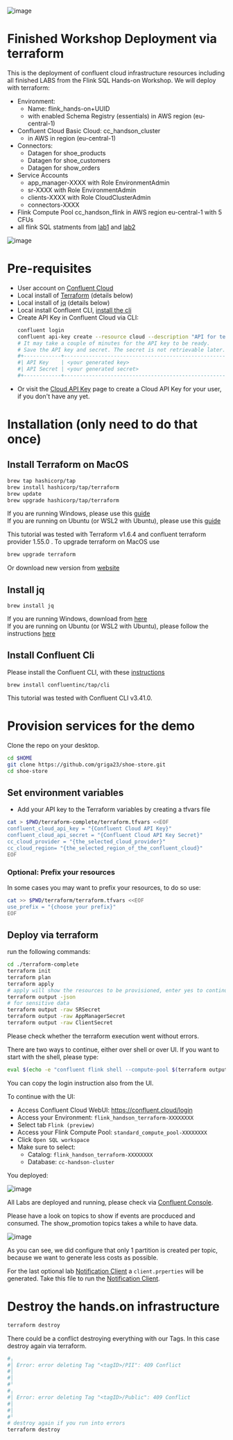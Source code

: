 ![image](img/confluent-logo-300-2.png)

# Finished Workshop Deployment via terraform

This is the deployment of confluent cloud infrastructure resources including all finished LABS from the Flink SQL Hands-on Workshop.
We will deploy with terraform:
 - Environment:
     - Name: flink_hands-on+UUID
     - with enabled Schema Registry (essentials) in AWS region (eu-central-1)
 - Confluent Cloud Basic Cloud: cc_handson_cluster
    - in AWS in region (eu-central-1)
 - Connectors:
    - Datagen for shoe_products
    - Datagen for shoe_customers 
    - Datagen for show_orders
 - Service Accounts
    - app_manager-XXXX with Role EnvironmentAdmin
    - sr-XXXX with Role EnvironmentAdmin
    - clients-XXXX with Role CloudClusterAdmin
    - connectors-XXXX
 - Flink Compute Pool cc_handson_flink in AWS region eu-central-1 with 5 CFUs
 - all flink SQL statments from [lab1](../lab1.md) and [lab2](../lab2.md)

![image](img/Flink_Hands-on_Workshop_Complete.png)

# Pre-requisites
- User account on [Confluent Cloud](https://www.confluent.io/confluent-cloud/tryfree)
- Local install of [Terraform](https://www.terraform.io) (details below)
- Local install of [jq](https://jqlang.github.io/jq/download) (details below)
- Local install Confluent CLI, [install the cli](https://docs.confluent.io/confluent-cli/current/install.html) 
- Create API Key in Confluent Cloud via CLI:
    ```bash
    confluent login
    confluent api-key create --resource cloud --description "API for terraform"
    # It may take a couple of minutes for the API key to be ready.
    # Save the API key and secret. The secret is not retrievable later.
    #+------------+------------------------------------------------------------------+
    #| API Key    | <your generated key>                                             |
    #| API Secret | <your generated secret>                                          |
    #+------------+------------------------------------------------------------------+
    ``````
 - Or visit the [Cloud API Key](https://confluent.cloud/settings/api-keys) page to create a Cloud API Key for your user, if you don't have any yet.

# Installation (only need to do that once)

## Install Terraform on MacOS

```sh
brew tap hashicorp/tap
brew install hashicorp/tap/terraform
brew update
brew upgrade hashicorp/tap/terraform
```
If you are running Windows, please use this [guide](https://learn.microsoft.com/en-us/azure/developer/terraform/get-started-windows-bash?tabs=bash) <br>
If you are running on Ubuntu (or WSL2 with Ubuntu), please use this [guide](https://computingforgeeks.com/how-to-install-terraform-on-ubuntu/)

This tutorial was tested with Terraform v1.6.4 and confluent terraform provider 1.55.0 . To upgrade terraform on MacOS use
```bash
brew upgrade terraform
```
Or download new version from [website](https://www.terraform.io/downloads.html)

## Install jq
```
brew install jq
```
If you are running Windows, download from [here](https://jqlang.github.io/jq/download/) <br>
If you are running on Ubuntu (or WSL2 with Ubuntu), please follow the instructions [here](https://lindevs.com/install-jq-on-ubuntu)

## Install Confluent Cli
Please install the Confluent CLI, with these [instructions](https://docs.confluent.io/confluent-cli/current/install.html) 
```
brew install confluentinc/tap/cli
```

This tutorial was tested with Confluent CLI v3.41.0.

# Provision services for the demo

Clone the repo on your desktop.
```bash
cd $HOME
git clone https://github.com/griga23/shoe-store.git
cd shoe-store
```
## Set environment variables
- Add your API key to the Terraform variables by creating a tfvars file
```bash
cat > $PWD/terraform-complete/terraform.tfvars <<EOF
confluent_cloud_api_key = "{Confluent Cloud API Key}"
confluent_cloud_api_secret = "{Confluent Cloud API Key Secret}"
cc_cloud_provider = "{the_selected_cloud_provider}"
cc_cloud_region= "{the_selected_region_of_the_confluent_cloud}"
EOF
```

### Optional: Prefix your resources

In some cases you may want to prefix your resources, to do so use:

```bash
cat >> $PWD/terraform/terraform.tfvars <<EOF
use_prefix = "{choose your prefix}"
EOF
```

## Deploy via terraform
run the following commands:
```Bash
cd ./terraform-complete
terraform init
terraform plan
terraform apply
# apply will show the resources to be provisioned, enter yes to continue provisioning 
terraform output -json
# for sensitive data
terraform output -raw SRSecret
terraform output -raw AppManagerSecret
terraform output -raw ClientSecret
```

Please check whether the terraform execution went without errors.

There are two ways to continue, either over shell or over UI. If you want to start with the shell, please type:

```bash
eval $(echo -e "confluent flink shell --compute-pool $(terraform output cc_compute_pool_name) --environment $(terraform output cc_hands_env)")
```

You can copy the login instruction also from the UI.

To continue with the UI:
 - Access Confluent Cloud WebUI: https://confluent.cloud/login
 - Access your Environment: `flink_handson_terraform-XXXXXXXX`
 - Select tab `Flink (preview)`
 - Access your Flink Compute Pool: `standard_compute_pool-XXXXXXXX`
 - Click `Open SQL workspace`
 - Make sure to select:
   - Catalog: `flink_handson_terraform-XXXXXXXX`
   - Database: `cc-handson-cluster`

You deployed:

![image](img/Flink_Hands-on_Workshop_Complete.png)

All Labs are deployed and running, please check via [Confluent Console](https://confluent.cloud/login).

Please have a look on topics to show if events are procduced and consumed. The show_promotion topics takes a while to have data.

![image](img/topic_list.png)

As you can see, we did configure that only 1 partition is created per topic, because we want to generate less costs as possible. 

For the last optional lab [Notification Client](/../notification_client.md) a `client.prperties` will be generated. Take this file to run the [Notification Client](/../notification_client.md).

# Destroy the hands.on infrastructure
```bash
terraform destroy
```
There could be a conflict destroying everything with our Tags. In this case destroy again via terraform.
```bash
#╷
#│ Error: error deleting Tag "<tagID>/PII": 409 Conflict
#│ 
#│ 
#╵
#╷
#│ Error: error deleting Tag "<tagID>/Public": 409 Conflict
#│ 
#│ 
#╵
# destroy again if you run into errors
terraform destroy
``` 
